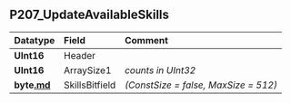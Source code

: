 ## P207\_UpdateAvailableSkills ##
| **Datatype** | **Field** | **Comment** |
|:-------------|:----------|:------------|
| **UInt16**   | Header    |             |
| **UInt16**   | ArraySize1 | _counts in UInt32_  |
| **byte[.md](.md)** | SkillsBitfield | _(ConstSize = false, MaxSize = 512)_ |